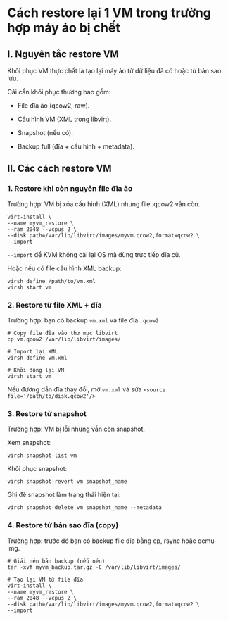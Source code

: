 # Cách restore lại 1 VM trong trường hợp máy ảo bị chết

## I. Nguyên tắc restore VM

Khôi phục VM thực chất là tạo lại máy ảo từ dữ liệu đã có hoặc từ bản sao lưu.

Cái cần khôi phục thường bao gồm:

- File đĩa ảo (qcow2, raw).

- Cấu hình VM (XML trong libvirt).

- Snapshot (nếu có).

- Backup full (đĩa + cấu hình + metadata).

## II. Các cách restore VM

### 1. Restore khi còn nguyên file đĩa ảo

Trường hợp: VM bị xóa cấu hình (XML) nhưng file .qcow2 vẫn còn.

    virt-install \
    --name myvm_restore \
    --ram 2048 --vcpus 2 \
    --disk path=/var/lib/libvirt/images/myvm.qcow2,format=qcow2 \
    --import

`--import` để KVM không cài lại OS mà dùng trực tiếp đĩa cũ.

Hoặc nếu có file cấu hình XML backup:

    virsh define /path/to/vm.xml
    virsh start vm

### 2. Restore từ file XML + đĩa

Trường hợp: bạn có backup `vm.xml` và file đĩa `.qcow2`

    # Copy file đĩa vào thư mục libvirt
    cp vm.qcow2 /var/lib/libvirt/images/

    # Import lại XML
    virsh define vm.xml

    # Khởi động lại VM
    virsh start vm

Nếu đường dẫn đĩa thay đổi, mở `vm.xml` và sửa `<source file='/path/to/disk.qcow2'/>`

### 3. Restore từ snapshot

Trường hợp: VM bị lỗi nhưng vẫn còn snapshot.

Xem snapshot:

    virsh snapshot-list vm


Khôi phục snapshot:

    virsh snapshot-revert vm snapshot_name


Ghi đè snapshot làm trạng thái hiện tại:

    virsh snapshot-delete vm snapshot_name --metadata

### 4. Restore từ bản sao đĩa (copy)

Trường hợp: trước đó bạn có backup file đĩa bằng cp, rsync hoặc qemu-img.

    # Giải nén bản backup (nếu nén)
    tar -xvf myvm_backup.tar.gz -C /var/lib/libvirt/images/

    # Tạo lại VM từ file đĩa
    virt-install \
    --name myvm_restore \
    --ram 2048 --vcpus 2 \
    --disk path=/var/lib/libvirt/images/myvm.qcow2,format=qcow2 \
    --import
